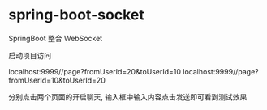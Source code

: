 # spring-boot-socket
SpringBoot 整合 WebSocket

启动项目访问

localhost:9999//page?fromUserId=20&toUserId=10
localhost:9999//page?fromUserId=10&toUserId=20

分别点击两个页面的开启聊天, 输入框中输入内容点击发送即可看到测试效果


